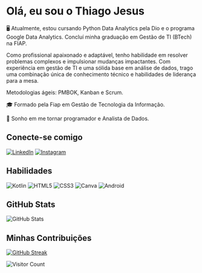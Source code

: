 # Olá, eu sou o Thiago Jesus  

🖥 Atualmente, estou cursando Python Data Analytics pela Dio e o programa Google Data Analytics. Concluí minha graduação em Gestão de TI (BTech) na FIAP.

Como profissional apaixonado e adaptável, tenho habilidade em resolver problemas complexos e impulsionar mudanças impactantes. Com experiência em gestão de TI e uma sólida base em análise de dados, trago uma combinação única de conhecimento técnico e habilidades de liderança para a mesa.

Metodologias ágeis: PMBOK, Kanban e Scrum.

🎓 Formado pela Fiap em Gestão de Tecnologia da Informação.

🚀 Sonho em me tornar programador e Analista de Dados. 

## Conecte-se comigo

[![LinkedIn](https://img.shields.io/badge/LinkedIn-f8f8f2?style=for-the-badge&logo=linkedin&logoColor=0E76A8)](https://www.linkedin.com/in/thiago-jesus15/)
[![Instagram](https://img.shields.io/badge/Instagram-f8f8f2?style=for-the-badge&logo=instagram)](https://www.instagram.com/______thiagojesus/)


## Habilidades
![Kotlin](https://img.shields.io/badge/kotlin-%237F52FF.svg?style=for-the-badge&logo=kotlin&logoColor=white)
![HTML5](https://img.shields.io/badge/HTML5-f8f8f2?style=for-the-badge&logo=html5)
![CSS3](https://img.shields.io/badge/CSS3-f8f8f2?style=for-the-badge&logo=css3&logoColor=264CE4)
![Canva](https://img.shields.io/badge/Canva-%2300C4CC.svg?style=for-the-badge&logo=Canva&logoColor=white)
![Android](https://img.shields.io/badge/Android-3DDC84?style=for-the-badge&logo=android&logoColor=white)



## GitHub Stats

![GitHub Stats](https://github-readme-stats.vercel.app/api?username=thiagovosc&theme=transparent&bg_color=282a36&border_color=ff79c6&show_icons=true&icon_color=50fa7b&title_color=00aeff&text_color=e03c8a)

## Minhas Contribuições 

[![GitHub Streak](https://streak-stats.demolab.com/?user=thiagovosc&theme=bear&background=282a36&border=ff79c6&dates=50fa7b)](https://git.io/streak-stats)

![Visitor Count](https://profile-counter.glitch.me/{thiagovosc}/count.svg)
